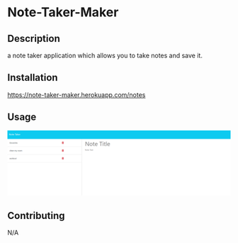 # Note-Taker-Maker

## Description

a note taker application which allows you to take notes and save it.

## Installation

https://note-taker-maker.herokuapp.com/notes

## Usage

![Website Screenshot](./public/assets/notetaker1.PNG)

## Contributing

N/A
